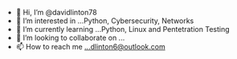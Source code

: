 - 👋 Hi, I’m @davidlinton78
- 👀 I’m interested in ...Python, Cybersecurity, Networks
- 🌱 I’m currently learning ...Python, Linux and Pentetration Testing
- 💞️ I’m looking to collaborate on ...
- 📫 How to reach me ...dlinton6@outlook.com

<!---
davidlinton78/davidlinton78 is a ✨ special ✨ repository because its `README.md` (this file) appears on your GitHub profile.
You can click the Preview link to take a look at your changes.
--->
